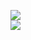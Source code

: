 [![](https://img.shields.io/badge/Made%20With-Github%20Spray-lightgrey.svg?style=for-the-badge&logo=github)](https://github.com/Annihil/github-spray#13979)  
[![](https://i.imgur.com/2DrTn0Z.gif)](https://github.com/Annihil/github-spray)
